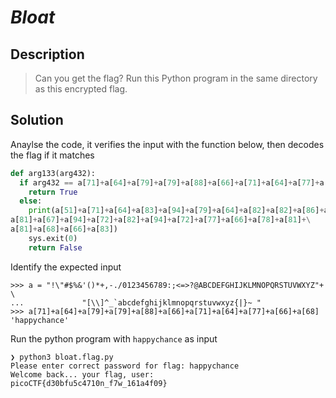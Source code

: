 # **_Bloat_**
## Description
> Can you get the flag?
Run this Python program in the same directory as this encrypted flag.

## Solution
Anaylse the code, it verifies the input with the function below, then decodes the flag if it matches
```py
def arg133(arg432):
  if arg432 == a[71]+a[64]+a[79]+a[79]+a[88]+a[66]+a[71]+a[64]+a[77]+a[66]+a[68]:
    return True
  else:
    print(a[51]+a[71]+a[64]+a[83]+a[94]+a[79]+a[64]+a[82]+a[82]+a[86]+a[78]+\
a[81]+a[67]+a[94]+a[72]+a[82]+a[94]+a[72]+a[77]+a[66]+a[78]+a[81]+\
a[81]+a[68]+a[66]+a[83])
    sys.exit(0)
    return False
```
Identify the expected input
```console
>>> a = "!\"#$%&'()*+,-./0123456789:;<=>?@ABCDEFGHIJKLMNOPQRSTUVWXYZ"+ \
...             "[\\]^_`abcdefghijklmnopqrstuvwxyz{|}~ "
>>> a[71]+a[64]+a[79]+a[79]+a[88]+a[66]+a[71]+a[64]+a[77]+a[66]+a[68]
'happychance'
```
Run the python program with `happychance` as input
```console
❯ python3 bloat.flag.py
Please enter correct password for flag: happychance
Welcome back... your flag, user:
picoCTF{d30bfu5c4710n_f7w_161a4f09}
```